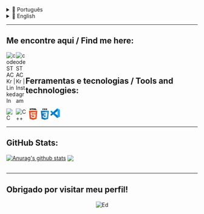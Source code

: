 <!--
### Hi there 👋
**RCastro13/RCastro13** is a ✨ _special_ ✨ repository because its `README.md` (this file) appears on your GitHub profile.

Here are some ideas to get you started:

- 🔭 I’m currently working on ...
- 🌱 I’m currently learning ...
- 👯 I’m looking to collaborate on ...
- 🤔 I’m looking for help with ...
- 💬 Ask me about ...
- 📫 How to reach me: ...
- 😄 Pronouns: ...
- ⚡ Fun fact: ...
-->

<div>
 <details>
  <summary>🌊 Português</summary>

  ### Olá pessoal, beleza? Meu nome é Rubens e você está visitando meu perfil no GitHub! ✌️ 

  ## Eu sou um aluno de Ciência da Computação!

  - 🎓 Eu estou atualmente cursando o primeiro período do curso de Ciência da Computação na UFMG.
  - 📑 Meus projetos atuais são um site para organização pessoal ("Saturno") e o aprendizado de desenvolvimento de jogos com GameMaker e Unity.
  <!-- - 💹 Objetivos do ano: Contribuir em projetos de código aberto.
  - 🎼 Mais um pouco sobre mim: Eu toco guitarra e baixo no meu tempo livre! -->
   </details>
 
  <details>
    <summary>🗽 English</summary>

  ### Hello guys, what's up? My name is Rubens and you are visiting my GitHub profile! ✌️ 

  ## I´m a computer science studend!

  - 🎓 I'm currently on the first period of my Computer Science degree at UFMG.
  - 📑 My current projects are a website for daily organization ("Saturno") and the apprenticeship of game development with GameMaker and Unity.
  <!-- - 💹 2021 goals: Contribute on open source projects.
  - 🎼 More about me: I love to play guitar and bass! -->
   
  </details>
</div>

---
 ## Me encontre aqui / Find me here:
<div>

  [<img align="left" alt="codeSTACKr | LinkedIn" width="5%" src="https://image.flaticon.com/icons/png/512/174/174857.png" />][linkedin]
  [<img align="left" alt="codeSTACKr | Instagram" width="5%" src="https://image.flaticon.com/icons/png/512/174/174855.png" />][instagram]
  <!--[<img align="left" alt="codeSTACKr | Steam" width="5%" src="https://cdn-icons-png.flaticon.com/512/2111/2111630.png" />][steam]

  [steam]: https://steamcommunity.com/profiles/76561198107757687/   -->
  [linkedin]: https://www.linkedin.com/in/rubens-castro-382ba6219/
  [instagram]: https://www.instagram.com/rubao_ccastro/
  
<br />
</div>
<br />

## Ferramentas e tecnologias / Tools and technologies:
<div style="display: inline_block"><br>
  <img align="left" alt="C" width="5%" src="https://upload.wikimedia.org/wikipedia/commons/thumb/1/18/C_Programming_Language.svg/1200px-C_Programming_Language.svg.png" />
  <img align="left" alt="C++" width="6%" src="https://sdtimes.com/wp-content/uploads/2018/03/cpppp.png" />
  <img align="left" alt="HTML5" width="6%" src="https://raw.githubusercontent.com/github/explore/80688e429a7d4ef2fca1e82350fe8e3517d3494d/topics/html/html.png" />
  <img align="left" alt="css3" width="6%" src="https://raw.githubusercontent.com/github/explore/80688e429a7d4ef2fca1e82350fe8e3517d3494d/topics/css/css.png" />
  <img align="left" alt="Visual Studio Code" width="5%" src="https://raw.githubusercontent.com/github/explore/80688e429a7d4ef2fca1e82350fe8e3517d3494d/topics/visual-studio-code/visual-studio-code.png" />
</div>
<br />
<br />

---
## GitHub Stats:
<div>
  <a href="https://github.com/RCastro13?tab=repositories" target="_blank"><img height="180em" align="center" src="https://github-readme-stats.vercel.app/api?username=RCastro13&show_icons=true&include_all_commits=true&theme=dracula" alt="Anurag's github   stats" /></a>
  <a href="https://github.com/RCastro13?tab=repositories" target="_blank"><img height="180em" align="center" src="https://github-readme-stats.vercel.app/api/top-langs/?username=RCastro13&layout=compact&theme=dracula&langs_count=7" /></a>
</div>

<br />

---
   ## Obrigado por visitar meu perfil!
   <p align="center">
   <img align="center" alt="Ed" width="200px" src="https://www.pngkit.com/png/full/320-3202580_edited-communication-icons-from-triforce-heroes-link-tri.png" />
   </p>
